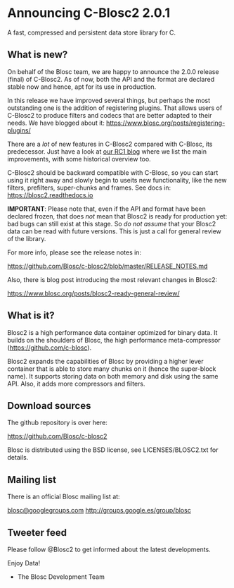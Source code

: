 # Announcing C-Blosc2 2.0.1
A fast, compressed and persistent data store library for C.

## What is new?

On behalf of the Blosc team, we are happy to announce the
2.0.0 release (final) of C-Blosc2.  As of now, both the API and
the format are declared stable now and hence, apt for its use
in production.

In this release we have improved several things, but perhaps the most outstanding
one is the addition of registering plugins.  That allows users of C-Blosc2 to
produce filters and codecs that are better adapted to their needs.
We have blogged about it: https://www.blosc.org/posts/registering-plugins/

There are a *lot* of new features in C-Blosc2 compared with C-Blosc, its predecessor.
Just have a look at [our RC1 blog](https://www.blosc.org/posts/blosc2-ready-general-review/)
where we list the main improvements, with some historical overview too.

C-Blosc2 should be backward compatible with C-Blosc, so you can start using it
right away and slowly begin to useits new functionality, like the new filters,
prefilters, super-chunks and frames.  See docs in: https://blosc2.readthedocs.io

**IMPORTANT**: Please note that, even if the API and format have been declared frozen,
that does *not* mean that Blosc2 is ready for production yet: bad bugs can still exist
at this stage.  So *do not assume* that your Blosc2 data can be read with future versions.
This is just a call for general review of the library.

For more info, please see the release notes in:

https://github.com/Blosc/c-blosc2/blob/master/RELEASE_NOTES.md

Also, there is blog post introducing the most relevant changes in Blosc2:

https://www.blosc.org/posts/blosc2-ready-general-review/

## What is it?

Blosc2 is a high performance data container optimized for binary data.  It builds on the shoulders of Blosc, the high performance meta-compressor (https://github.com/c-blosc).

Blosc2 expands the capabilities of Blosc by providing a higher lever container that is able to store many chunks on it (hence the super-block name).  It supports storing data on both memory and disk using the same API.  Also, it adds more compressors and filters.

## Download sources

The github repository is over here:

https://github.com/Blosc/c-blosc2

Blosc is distributed using the BSD license, see LICENSES/BLOSC2.txt
for details.

## Mailing list

There is an official Blosc mailing list at:

blosc@googlegroups.com
http://groups.google.es/group/blosc

## Tweeter feed

Please follow @Blosc2 to get informed about the latest developments.


Enjoy Data!
- The Blosc Development Team
